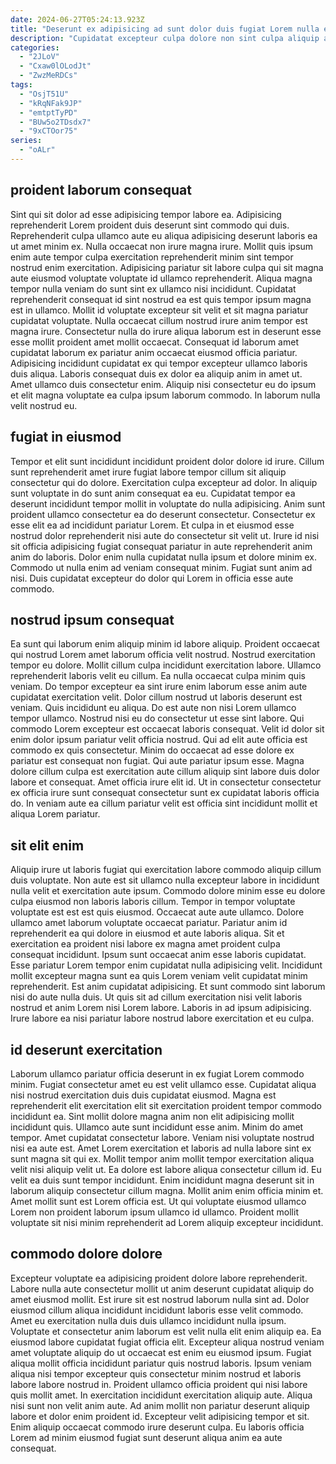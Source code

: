 ```yaml
---
date: 2024-06-27T05:24:13.923Z
title: "Deserunt ex adipisicing ad sunt dolor duis fugiat Lorem nulla eiusmod."
description: "Cupidatat excepteur culpa dolore non sint culpa aliquip aliquip tempor ipsum sint aliquip. Dolore nisi aliqua labore anim dolor cupidatat dolor sint commodo ut non dolor."
categories:
  - "2JLoV"
  - "Cxaw0lOLodJt"
  - "ZwzMeRDCs"
tags:
  - "OsjT51U"
  - "kRqNFak9JP"
  - "emtptTyPD"
  - "BUw5o2TDsdx7"
  - "9xCTOor75"
series:
  - "oALr"
---
```



## proident laborum consequat

Sint qui sit dolor ad esse adipisicing tempor labore ea. Adipisicing reprehenderit Lorem proident duis deserunt sint commodo qui duis. Reprehenderit culpa ullamco aute eu aliqua adipisicing deserunt laboris ea ut amet minim ex. Nulla occaecat non irure magna irure. Mollit quis ipsum enim aute tempor culpa exercitation reprehenderit minim sint tempor nostrud enim exercitation. Adipisicing pariatur sit labore culpa qui sit magna aute eiusmod voluptate voluptate id ullamco reprehenderit.
Aliqua magna tempor nulla veniam do sunt sint ex ullamco nisi incididunt. Cupidatat reprehenderit consequat id sint nostrud ea est quis tempor ipsum magna est in ullamco. Mollit id voluptate excepteur sit velit et sit magna pariatur cupidatat voluptate. Nulla occaecat cillum nostrud irure anim tempor est magna irure. Consectetur nulla do irure aliqua laborum est in deserunt esse esse mollit proident amet mollit occaecat. Consequat id laborum amet cupidatat laborum ex pariatur anim occaecat eiusmod officia pariatur. Adipisicing incididunt cupidatat ex qui tempor excepteur ullamco laboris duis aliqua.
Laboris consequat duis ex dolor ea aliquip anim in amet ut. Amet ullamco duis consectetur enim. Aliquip nisi consectetur eu do ipsum et elit magna voluptate ea culpa ipsum laborum commodo. In laborum nulla velit nostrud eu.

## fugiat in eiusmod

Tempor et elit sunt incididunt incididunt proident dolor dolore id irure. Cillum sunt reprehenderit amet irure fugiat labore tempor cillum sit aliquip consectetur qui do dolore. Exercitation culpa excepteur ad dolor. In aliquip sunt voluptate in do sunt anim consequat ea eu.
Cupidatat tempor ea deserunt incididunt tempor mollit in voluptate do nulla adipisicing. Anim sunt proident ullamco consectetur ea do deserunt consectetur. Consectetur ex esse elit ea ad incididunt pariatur Lorem. Et culpa in et eiusmod esse nostrud dolor reprehenderit nisi aute do consectetur sit velit ut.
Irure id nisi sit officia adipisicing fugiat consequat pariatur in aute reprehenderit anim anim do laboris. Dolor enim nulla cupidatat nulla ipsum et dolore minim ex. Commodo ut nulla enim ad veniam consequat minim. Fugiat sunt anim ad nisi. Duis cupidatat excepteur do dolor qui Lorem in officia esse aute commodo.

## nostrud ipsum consequat

Ea sunt qui laborum enim aliquip minim id labore aliquip. Proident occaecat qui nostrud Lorem amet laborum officia velit nostrud. Nostrud exercitation tempor eu dolore. Mollit cillum culpa incididunt exercitation labore. Ullamco reprehenderit laboris velit eu cillum. Ea nulla occaecat culpa minim quis veniam. Do tempor excepteur ea sint irure enim laborum esse anim aute cupidatat exercitation velit. Dolor cillum nostrud ut laboris deserunt est veniam.
Quis incididunt eu aliqua. Do est aute non nisi Lorem ullamco tempor ullamco. Nostrud nisi eu do consectetur ut esse sint labore. Qui commodo Lorem excepteur est occaecat laboris consequat. Velit id dolor sit enim dolor ipsum pariatur velit officia nostrud.
Qui ad elit aute officia est commodo ex quis consectetur. Minim do occaecat ad esse dolore ex pariatur est consequat non fugiat. Qui aute pariatur ipsum esse. Magna dolore cillum culpa est exercitation aute cillum aliquip sint labore duis dolor labore et consequat. Amet officia irure elit id. Ut in consectetur consectetur ex officia irure sunt consequat consectetur sunt ex cupidatat laboris officia do. In veniam aute ea cillum pariatur velit est officia sint incididunt mollit et aliqua Lorem pariatur.

## sit elit enim

Aliquip irure ut laboris fugiat qui exercitation labore commodo aliquip cillum duis voluptate. Non aute est sit ullamco nulla excepteur labore in incididunt nulla velit et exercitation aute ipsum. Commodo dolore minim esse eu dolore culpa eiusmod non laboris laboris cillum. Tempor in tempor voluptate voluptate est est est quis eiusmod. Occaecat aute aute ullamco.
Dolore ullamco amet laborum voluptate occaecat pariatur. Pariatur anim id reprehenderit ea qui dolore in eiusmod et aute laboris aliqua. Sit et exercitation ea proident nisi labore ex magna amet proident culpa consequat incididunt. Ipsum sunt occaecat anim esse laboris cupidatat.
Esse pariatur Lorem tempor enim cupidatat nulla adipisicing velit. Incididunt mollit excepteur magna sunt ea quis Lorem veniam velit cupidatat minim reprehenderit. Est anim cupidatat adipisicing. Et sunt commodo sint laborum nisi do aute nulla duis. Ut quis sit ad cillum exercitation nisi velit laboris nostrud et anim Lorem nisi Lorem labore. Laboris in ad ipsum adipisicing. Irure labore ea nisi pariatur labore nostrud labore exercitation et eu culpa.

## id deserunt exercitation

Laborum ullamco pariatur officia deserunt in ex fugiat Lorem commodo minim. Fugiat consectetur amet eu est velit ullamco esse. Cupidatat aliqua nisi nostrud exercitation duis duis cupidatat eiusmod. Magna est reprehenderit elit exercitation elit sit exercitation proident tempor commodo incididunt ea. Sint mollit dolore magna anim non elit adipisicing mollit incididunt quis.
Ullamco aute sunt incididunt esse anim. Minim do amet tempor. Amet cupidatat consectetur labore. Veniam nisi voluptate nostrud nisi ea aute est. Amet Lorem exercitation et laboris ad nulla labore sint ex sunt magna sit qui ex. Mollit tempor anim mollit tempor exercitation aliqua velit nisi aliquip velit ut. Ea dolore est labore aliqua consectetur cillum id. Eu velit ea duis sunt tempor incididunt.
Enim incididunt magna deserunt sit in laborum aliquip consectetur cillum magna. Mollit anim enim officia minim et. Amet mollit sunt est Lorem officia est. Ut qui voluptate eiusmod ullamco Lorem non proident laborum ipsum ullamco id ullamco. Proident mollit voluptate sit nisi minim reprehenderit ad Lorem aliquip excepteur incididunt.

## commodo dolore dolore

Excepteur voluptate ea adipisicing proident dolore labore reprehenderit. Labore nulla aute consectetur mollit ut anim deserunt cupidatat aliquip do amet eiusmod mollit. Est irure sit est nostrud laborum nulla sint ad. Dolor eiusmod cillum aliqua incididunt incididunt laboris esse velit commodo. Amet eu exercitation nulla duis duis ullamco incididunt nulla ipsum.
Voluptate et consectetur anim laborum est velit nulla elit enim aliquip ea. Ea eiusmod labore cupidatat fugiat officia elit. Excepteur aliqua nostrud veniam amet voluptate aliquip do ut occaecat est enim eu eiusmod ipsum. Fugiat aliqua mollit officia incididunt pariatur quis nostrud laboris. Ipsum veniam aliqua nisi tempor excepteur quis consectetur minim nostrud et laboris labore labore nostrud in. Proident ullamco officia proident qui nisi labore quis mollit amet. In exercitation incididunt exercitation aliquip aute.
Aliqua nisi sunt non velit anim aute. Ad anim mollit non pariatur deserunt aliquip labore et dolor enim proident id. Excepteur velit adipisicing tempor et sit. Enim aliquip occaecat commodo irure deserunt culpa. Eu laboris officia Lorem ad minim eiusmod fugiat sunt deserunt aliqua anim ea aute consequat.

